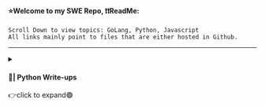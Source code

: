 #### ⭐Welcome to my SWE Repo, ❗❗ReadMe:
<pre><code>Scroll Down to view topics: GoLang, Python, Javascript
All links mainly point to files that are either hosted in Github.</code></pre>

---------------------------------------------------------------------------------------------------------------------------------------------------------------------------------

<details>
<summary>
<h4 align="left">  🐍| Python Write-ups</h4>
👉click to expand🟢
</summary>
<br>

| Topic(s) | Link(s) | Description | 
| -------- | -------- | -------- | 
| Basics | [Notes](https://github.com/IvanVlademirS/Ivan_Software_Engineering_Stash/tree/master/MAIN/Python/1WK_Py), [Exercises](https://github.com/IvanVlademirS/Ivan_Software_Engineering_Stash/tree/master/MAIN/Python/1WK_Py/Exercises) | Basic Python notes & exercises |


</details>

